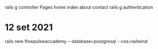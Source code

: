 rails g controller Pages home index about contact
rails g authentication 


# 12 set 2021
rails new flowpulseaccademy --database=postgresql --css=tailwind

